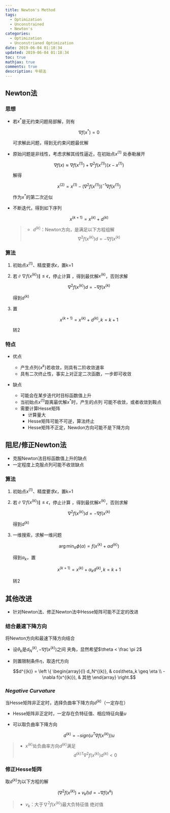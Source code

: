 ```yaml
---
title: Newton's Method
tags:
  - Optimization
  - Unconstrained
  - Newton's
categories:
  - Optimization
  - Unconstrianed Optimization
date: 2019-06-04 01:18:34
updated: 2019-06-04 01:18:34
toc: true
mathjax: true
comments: true
description: 牛顿法
---
```


##	Newton法

###	思想

-	若$x^{ * }$是无约束问题局部解，则有

	$$\nabla f(x^{ * }) = 0$$

	可求解此问题，得到无约束问题最优解

-	原始问题是非线性，考虑求解其线性逼近，在初始点$x^{(1)}$
	处泰勒展开

	$$
	\nabla f(x) \approx \nabla f(x^{(1)})
		+ \nabla^2 f(x^{(1)})(x - x^{(1)})
	$$

	解得

	$$
	x^{(2)} = x^{(1)} - (\nabla^2 f(x^{(1)}))^{-1}
		\nabla f(x^{(1)})
	$$

	作为$x^{ * }$的第二次近似

-	不断迭代，得到如下序列

	$$
	x^{(k+1)} = x^{(k)} + d^{(k)}
	$$

	> - $d^{(k)}$：Newton方向，是满足以下方程组解
		$$
		\nabla^2 f(x^{(k)}) d = -\nabla
			f(x^{(k)}
		$$

###	算法

1.	初始点$x^{(1)}$、精度要求$\epsilon$，置k=1

2.	若$\|\nabla f(x^{(k)})\| \leq \epsilon$，停止计算
	，得到最优解$x^{(k)}$，否则求解

	$$
	\nabla^2 f(x^{(k)}) d = -\nabla
		f(x^{(k)}
	$$

	得到$d^{(k)}$

3.	置

	$$x^{(k+1)} = x^{(k)} + d^{(k)}, k = k+1$$

	转2

###	特点

-	优点
	-	产生点列$\{x^{k}\}$若收敛，则具有二阶收敛速率
	-	具有二次终止性，事实上对正定二次函数，一步即可收敛

-	缺点
	-	可能会在某步迭代时目标函数值上升
	-	当初始点$x^{(1)}$距离最优解$x^{ * }$时，产生的点列
		可能不收敛，或者收敛到鞍点
	-	需要计算Hesse矩阵
		-	计算量大
		-	Hesse矩阵可能不可逆，算法终止
		-	Hesse矩阵不正定，Newdon方向可能不是下降方向

##	阻尼/修正Newton法

-	克服Newton法目标函数值上升的缺点
-	一定程度上克服点列可能不收敛缺点

###	算法

1.	初始点$x^{(1)}$、精度要求$\epsilon$，置k=1

2.	若$\|\nabla f(x^{(k)})\| \leq \epsilon$，停止计算
	，得到最优解$x^{(k)}$，否则求解

	$$
	\nabla^2 f(x^{(k)}) d = -\nabla
		f(x^{(k)}
	$$

	得到$d^{(k)}$

3.	一维搜索，求解一维问题

	$$
	\arg\min_{\alpha} \phi(\alpha) = f(x^{(k)} +
		\alpha d^{(k)})
	$$

	得到$\alpha_k$，置

	$$x^{(k+1)} = x^{(k)} + \alpha_k d^{(k)}, k = k+1$$

	转2

##	其他改进

-	针对Newton法、修正Newton法中Hesse矩阵可能不正定的改进

###	结合最速下降方向

将Newton方向和最速下降方向结合

-	设$\theta_k$是$d_N^{(k)}, -\nabla f(x^{(k)})$之间
	夹角，显然希望$\theta < \frac \pi 2$

-	则置限制条件$\eta$，取迭代方向

	$$d^{(k)} = \left \{ \begin{array}{l}
	d_N^{(k)}, & cos\theta_k \geq \eta \\
	-\nabla f(x^{(k)}), & 其他
	\end{array} \right.$$

###	*Negative Curvature*

当Hesse矩阵非正定时，选择负曲率下降方向$d^{(k)}$（一定存在）

-	Hesse矩阵非正定时，一定存在负特征值、相应特征向量$u$

-	可以取负曲率下降方向

	$$
	d^{(k)} = -sign(u^T \nabla f(x^{(k)})) u
	$$

> - $x^{(k)}$处负曲率方向$d^{(k)}$满足
	$$
	d^{(k)T} \nabla^2 f(x^{(k)}) d^{(k)} < 0
	$$

###	修正Hesse矩阵

取$d^{(k)}$为以下方程的解

$$
(\nabla^2 f(x^{(k)}) + v_k I) d =
	-\nabla f(x^{k})
$$

> - $v_k$：大于$\nabla^2 f(x^{(k)})$最大负特征值
	绝对值


